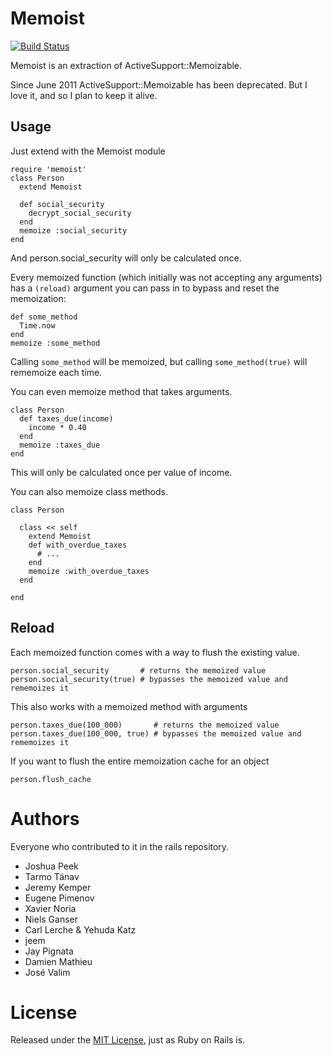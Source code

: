 Memoist
=============

[![Build Status](https://travis-ci.org/matthewrudy/memoist.png?branch=master)](https://travis-ci.org/matthewrudy/memoist)

Memoist is an extraction of ActiveSupport::Memoizable.

Since June 2011 ActiveSupport::Memoizable has been deprecated.
But I love it,
and so I plan to keep it alive.

Usage
-----

Just extend with the Memoist module

    require 'memoist'
    class Person
      extend Memoist

      def social_security
        decrypt_social_security
      end
      memoize :social_security
    end

And person.social_security will only be calculated once.

Every memoized function (which initially was not accepting any arguments) has a ```(reload)```
argument you can pass in to bypass and reset the memoization:

    def some_method
      Time.now
    end
    memoize :some_method

Calling ```some_method``` will be memoized, but calling ```some_method(true)``` will rememoize each time.

You can even memoize method that takes arguments.


    class Person
      def taxes_due(income)
        income * 0.40
      end
      memoize :taxes_due
    end

This will only be calculated once per value of income.

You can also memoize class methods.

    class Person

      class << self
        extend Memoist
        def with_overdue_taxes
          # ...
        end
        memoize :with_overdue_taxes
      end

    end


Reload
------

Each memoized function comes with a way to flush the existing value.

    person.social_security       # returns the memoized value
    person.social_security(true) # bypasses the memoized value and rememoizes it

This also works with a memoized method with arguments

    person.taxes_due(100_000)       # returns the memoized value
    person.taxes_due(100_000, true) # bypasses the memoized value and rememoizes it

If you want to flush the entire memoization cache for an object

    person.flush_cache

Authors
===========

Everyone who contributed to it in the rails repository.

* Joshua Peek
* Tarmo Tänav
* Jeremy Kemper
* Eugene Pimenov
* Xavier Noria
* Niels Ganser
* Carl Lerche & Yehuda Katz
* jeem
* Jay Pignata
* Damien Mathieu
* José Valim

License
=======

Released under the [MIT License](http://www.opensource.org/licenses/MIT), just as Ruby on Rails is.
